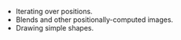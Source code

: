 * Iterating over positions.
* Blends and other positionally-computed images.
* Drawing simple shapes.
